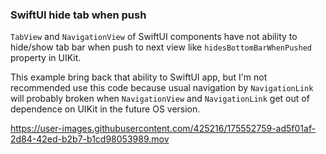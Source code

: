 ### SwiftUI hide tab when push

`TabView` and `NavigationView` of SwiftUI components have not ability to hide/show tab bar when push to next view like `hidesBottomBarWhenPushed` property in UIKit.

This example bring back that ability to SwiftUI app, but I'm not recommended use this code because usual navigation by `NavigationLink` will probably broken when `NavigationView` and `NavigationLink` get out of dependence on UIKit in the future OS version.

https://user-images.githubusercontent.com/425216/175552759-ad5f01af-2d84-42ed-b2b7-b1cd98053989.mov
